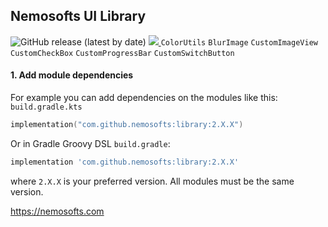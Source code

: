 ## Nemosofts UI Library
![GitHub release (latest by date)](https://img.shields.io/github/v/release/nemosofts/library)
<a href="https://github.com/nemosofts/library">
    <img src="https://komarev.com/ghpvc/?username=nemosofts&style=flat&color=red">
</a>
`ColorUtils`
`BlurImage`
`CustomImageView`
`CustomCheckBox`
`CustomProgressBar`
`CustomSwitchButton`

#### 1. Add module dependencies
For example you can add dependencies on the modules like this:
`build.gradle.kts`


```kotlin
implementation("com.github.nemosofts:library:2.X.X")
```

Or in Gradle Groovy DSL `build.gradle`:

```groovy
implementation 'com.github.nemosofts:library:2.X.X'
```
where `2.X.X` is your preferred version. All modules must be the same version.

https://nemosofts.com
